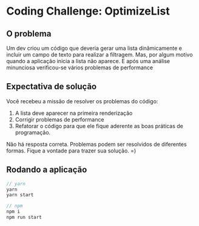 # Coding Challenge: OptimizeList

## O problema

Um dev criou um código que deveria gerar uma lista dinâmicamente e incluir um campo de texto para realizar a filtragem. Mas, por algum motivo quando a aplicação inicia a lista não aparece. E após uma análise minunciosa verificou-se vários problemas de performance

## Expectativa de solução

Você recebeu a missão de resolver os problemas do código:

1. A lista deve aparecer na primeira renderização
2. Corrigir problemas de performance
3. Refatorar o código para que ele fique aderente as boas práticas de programação.

Não há resposta correta. Problemas podem ser resolvidos de diferentes formas. Fique a vontade para trazer sua solução. =)

## Rodando a aplicação

```js
// yarn
yarn
yarn start

// npm
npm i
npm run start
```